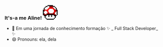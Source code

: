 ### It's-a me Aline! ![icone](Retro_Mushroom_-_Super_(3).PNG_24696.png)

- 🔭 Em uma jornada de conhecimento formação ✨ _ Full Stack Developer_ ✨
- 😄 Pronouns: ela, dela



